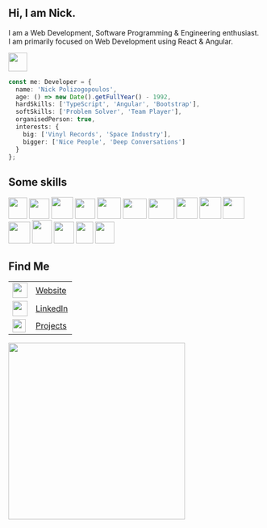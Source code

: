 <h2>Hi, I am Nick.</h2>

<p>I am a Web Development, Software Programming & Engineering enthusiast.<br>
I am primarily focused on Web Development using React & Angular.</p>

<img height="37" width="37" src="https://em-content.zobj.net/source/facebook/65/slightly-smiling-face_1f642.png">

```ts
const me: Developer = {
  name: 'Nick Polizogopoulos',
  age: () => new Date().getFullYear() - 1992,
  hardSkills: ['TypeScript', 'Angular', 'Bootstrap'],
  softSkills: ['Problem Solver', 'Team Player'],
  organisedPerson: true,
  interests: {
    big: ['Vinyl Records', 'Space Industry'],
    bigger: ['Nice People', 'Deep Conversations']
  }
};
 ```

<h2>Some skills</h2>
<code><img height="42" width="37" src="https://nick-polizogopoulos.web.app/images/web-tools/HTML5.png"></code>
<code><img height="40" width="40" src="https://nick-polizogopoulos.web.app/images/web-tools/CSS3.png"></code>
<code><img height="43" width="43" src="https://nick-polizogopoulos.web.app/images/web-tools/VSCode.png"></code>
<code><img height="40" width="40" src="https://nick-polizogopoulos.web.app/images/web-tools/TypeScript.png"></code>
<code><img height="42" width="47" src="https://nick-polizogopoulos.web.app/images/web-tools/React.png"></code>
<code><img height="40" width="47" src="https://nick-polizogopoulos.web.app/images/web-tools/Bootstrap.png"></code>
<code><img height="40" width="51" src="https://nick-polizogopoulos.web.app/images/web-tools/Tailwind.png"></code>
<code><img height="42" width="42" src="https://nick-polizogopoulos.web.app/images/web-tools/ChakraUI.png"></code>
<code><img height="43" width="43" src="https://nick-polizogopoulos.web.app/images/web-tools/Git.png"></code>
<code><img height="43" width="43" src="https://nick-polizogopoulos.web.app/images/web-tools/Axios.png"></code>
<code><img height="43" width="43" src="https://nick-polizogopoulos.web.app/images/web-tools/ReactRouter.png"></code>
<code><img height="46" width="39" src="https://nick-polizogopoulos.web.app/images/web-tools/Sass.png"></code>
<code><img height="43" width="40" src="https://nick-polizogopoulos.web.app/images/web-tools/Angular-17.png"></code>
<code><img height="43" width="34" src="https://nick-polizogopoulos.web.app/images/web-tools/Firebase.png"></code>
<code><img height="43" width="38" src="https://nick-polizogopoulos.web.app/images/web-tools/Angular-Material.png"></code>

<h2>Find Me</h2>
<table>
  <tr>
    <td><a href="https://nick-polizogopoulos.web.app" target="_blank">
      <img width="30px" src="https://ng-signature-generator.web.app/assets/social/web-logo.png"></a>
    </td>
    <td><a href="https://nick-polizogopoulos.web.app" target="_blank">Website</a></td>
  </tr>
  <tr>
    <td><a href="https://www.linkedin.com/in/nickpolizogopoulos/" target="_blank">
      <img width="30px" src="https://upload.wikimedia.org/wikipedia/commons/thumb/c/ca/LinkedIn_logo_initials.png/800px-LinkedIn_logo_initials.png"></a>
    </td>
    <td><a href="https://www.linkedin.com/in/nickpolizogopoulos/" target="_blank">LinkedIn</a></td>
  </tr>
  <tr>
    <td><a href="https://linktr.ee/nick_polizogopoulos" target="_blank">
      <img width="26px" src="https://encrypted-tbn0.gstatic.com/images?q=tbn:ANd9GcQNUl9p5O30Bq3OaoOiI5O_PmGRZjvbteT7mQ&s"></a>
    </td>
    <td><a href="https://linktr.ee/nick_polizogopoulos" target="_blank">Projects</a></td>
  </tr>
</table>


<img width="350px" src="https://github-readme-stats.vercel.app/api/top-langs/?username=nickpolizogopoulos&layout=compact" />
